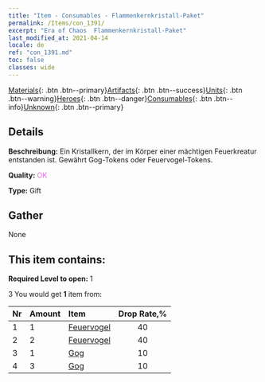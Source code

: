 ```yaml
---
title: "Item - Consumables - Flammenkernkristall-Paket"
permalink: /Items/con_1391/
excerpt: "Era of Chaos  Flammenkernkristall-Paket"
last_modified_at: 2021-04-14
locale: de
ref: "con_1391.md"
toc: false
classes: wide
---
```

 [Materials](/de/Items/){: .btn .btn--primary}[Artifacts](/de/Items/Artifacts/){: .btn .btn--success}[Units](/de/Items/Units/){: .btn .btn--warning}[Heroes](/de/Items/Heroes/){: .btn .btn--danger}[Consumables](/de/Items/Consumables/){: .btn .btn--info}[Unknown](/de/Items/Unknown/){: .btn .btn--primary}

## Details
 **Beschreibung:** Ein Kristallkern, der im Körper einer mächtigen Feuerkreatur entstanden ist. Gewährt Gog-Tokens oder Feuervogel-Tokens.

 **Quality:** <span style="color: #DA70D6">OK</span>

 **Type:** Gift

## Gather

  None

## This item contains:

 **Required Level to open:** 1

 3 You would get **1** item  from:

  | Nr | Amount |     Item    | Drop Rate,% |
  |:---|:-------|:------------|:---------:|
  | 1 | 1 | [Feuervogel](/de/Items/unt_268/) | 40 | 
  | 2 | 2 | [Feuervogel](/de/Items/unt_268/) | 40 | 
  | 3 | 1 | [Gog](/de/Items/unt_227/) | 10 | 
  | 4 | 3 | [Gog](/de/Items/unt_227/) | 10 | 
